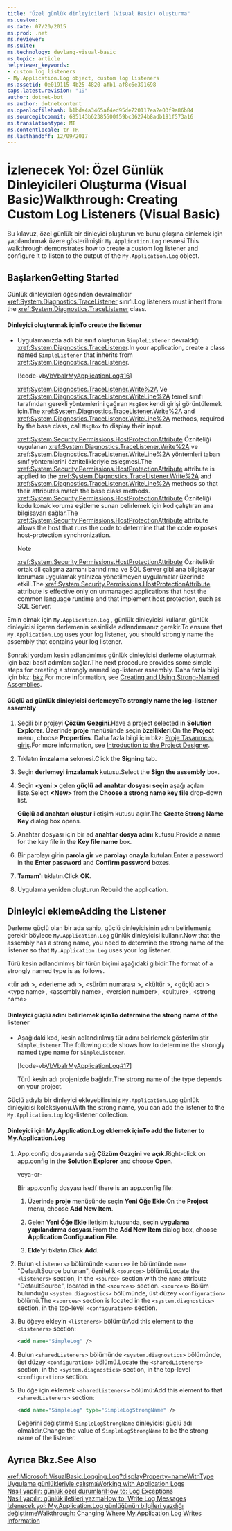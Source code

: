 ```yaml
---
title: "Özel günlük dinleyicileri (Visual Basic) oluşturma"
ms.custom: 
ms.date: 07/20/2015
ms.prod: .net
ms.reviewer: 
ms.suite: 
ms.technology: devlang-visual-basic
ms.topic: article
helpviewer_keywords:
- custom log listeners
- My.Application.Log object, custom log listeners
ms.assetid: 0e019115-4b25-4820-afb1-af8c6e391698
caps.latest.revision: "19"
author: dotnet-bot
ms.author: dotnetcontent
ms.openlocfilehash: b1bda4a3465af4ed95de720117ea2e03f9a86b84
ms.sourcegitcommit: 685143b62385500f59bc36274b8adb191f573a16
ms.translationtype: MT
ms.contentlocale: tr-TR
ms.lasthandoff: 12/09/2017
---
```

# <a name="walkthrough-creating-custom-log-listeners-visual-basic"></a><span data-ttu-id="77733-102">İzlenecek Yol: Özel Günlük Dinleyicileri Oluşturma (Visual Basic)</span><span class="sxs-lookup"><span data-stu-id="77733-102">Walkthrough: Creating Custom Log Listeners (Visual Basic)</span></span>
<span data-ttu-id="77733-103">Bu kılavuz, özel günlük bir dinleyici oluşturun ve bunu çıkışına dinlemek için yapılandırmak üzere gösterilmiştir `My.Application.Log` nesnesi.</span><span class="sxs-lookup"><span data-stu-id="77733-103">This walkthrough demonstrates how to create a custom log listener and configure it to listen to the output of the `My.Application.Log` object.</span></span>  
  
## <a name="getting-started"></a><span data-ttu-id="77733-104">Başlarken</span><span class="sxs-lookup"><span data-stu-id="77733-104">Getting Started</span></span>  
 <span data-ttu-id="77733-105">Günlük dinleyicileri öğesinden devralmalıdır <xref:System.Diagnostics.TraceListener> sınıfı.</span><span class="sxs-lookup"><span data-stu-id="77733-105">Log listeners must inherit from the <xref:System.Diagnostics.TraceListener> class.</span></span>  
  
#### <a name="to-create-the-listener"></a><span data-ttu-id="77733-106">Dinleyici oluşturmak için</span><span class="sxs-lookup"><span data-stu-id="77733-106">To create the listener</span></span>  
  
-   <span data-ttu-id="77733-107">Uygulamanızda adlı bir sınıf oluşturun `SimpleListener` devraldığı <xref:System.Diagnostics.TraceListener>.</span><span class="sxs-lookup"><span data-stu-id="77733-107">In your application, create a class named `SimpleListener` that inherits from <xref:System.Diagnostics.TraceListener>.</span></span>  
  
     [!code-vb[VbVbalrMyApplicationLog#16](../../../../visual-basic/developing-apps/programming/log-info/codesnippet/VisualBasic/walkthrough-creating-custom-log-listeners_1.vb)]  
  
     <span data-ttu-id="77733-108"><xref:System.Diagnostics.TraceListener.Write%2A> Ve <xref:System.Diagnostics.TraceListener.WriteLine%2A> temel sınıfı tarafından gerekli yöntemlerini çağıran `MsgBox` kendi girişi görüntülemek için.</span><span class="sxs-lookup"><span data-stu-id="77733-108">The <xref:System.Diagnostics.TraceListener.Write%2A> and <xref:System.Diagnostics.TraceListener.WriteLine%2A> methods, required by the base class, call `MsgBox` to display their input.</span></span>  
  
     <span data-ttu-id="77733-109"><xref:System.Security.Permissions.HostProtectionAttribute> Özniteliği uygulanan <xref:System.Diagnostics.TraceListener.Write%2A> ve <xref:System.Diagnostics.TraceListener.WriteLine%2A> yöntemleri taban sınıf yöntemlerini öznitelikleriyle eşleşmesi.</span><span class="sxs-lookup"><span data-stu-id="77733-109">The <xref:System.Security.Permissions.HostProtectionAttribute> attribute is applied to the <xref:System.Diagnostics.TraceListener.Write%2A> and <xref:System.Diagnostics.TraceListener.WriteLine%2A> methods so that their attributes match the base class methods.</span></span> <span data-ttu-id="77733-110"><xref:System.Security.Permissions.HostProtectionAttribute> Özniteliği kodu konak koruma eşitleme sunan belirlemek için kod çalıştıran ana bilgisayarı sağlar.</span><span class="sxs-lookup"><span data-stu-id="77733-110">The <xref:System.Security.Permissions.HostProtectionAttribute> attribute allows the host that runs the code to determine that the code exposes host-protection synchronization.</span></span>  
  
    > [!NOTE]
    >  <span data-ttu-id="77733-111"><xref:System.Security.Permissions.HostProtectionAttribute> Özniteliktir ortak dil çalışma zamanı barındırma ve SQL Server gibi ana bilgisayar koruması uygulamak yalnızca yönetilmeyen uygulamalar üzerinde etkili.</span><span class="sxs-lookup"><span data-stu-id="77733-111">The <xref:System.Security.Permissions.HostProtectionAttribute> attribute is effective only on unmanaged applications that host the common language runtime and that implement host protection, such as SQL Server.</span></span>  
  
 <span data-ttu-id="77733-112">Emin olmak için `My.Application.Log` , günlük dinleyicisi kullanır, günlük dinleyicisi içeren derlemenin kesinlikle adlandırmanız gerekir.</span><span class="sxs-lookup"><span data-stu-id="77733-112">To ensure that `My.Application.Log` uses your log listener, you should strongly name the assembly that contains your log listener.</span></span>  
  
 <span data-ttu-id="77733-113">Sonraki yordam kesin adlandırılmış günlük dinleyicisi derleme oluşturmak için bazı basit adımları sağlar.</span><span class="sxs-lookup"><span data-stu-id="77733-113">The next procedure provides some simple steps for creating a strongly named log-listener assembly.</span></span> <span data-ttu-id="77733-114">Daha fazla bilgi için bkz: [bkz](../../../../../docs/framework/app-domains/create-and-use-strong-named-assemblies.md).</span><span class="sxs-lookup"><span data-stu-id="77733-114">For more information, see [Creating and Using Strong-Named Assemblies](../../../../../docs/framework/app-domains/create-and-use-strong-named-assemblies.md).</span></span>  
  
#### <a name="to-strongly-name-the-log-listener-assembly"></a><span data-ttu-id="77733-115">Güçlü ad günlük dinleyicisi derlemeye</span><span class="sxs-lookup"><span data-stu-id="77733-115">To strongly name the log-listener assembly</span></span>  
  
1.  <span data-ttu-id="77733-116">Seçili bir projeyi **Çözüm Gezgini**.</span><span class="sxs-lookup"><span data-stu-id="77733-116">Have a project selected in **Solution Explorer**.</span></span> <span data-ttu-id="77733-117">Üzerinde **proje** menüsünde seçin **özellikleri**.</span><span class="sxs-lookup"><span data-stu-id="77733-117">On the **Project** menu, choose **Properties**.</span></span> <span data-ttu-id="77733-118">Daha fazla bilgi için bkz: [Proje Tasarımcısı giriş](http://msdn.microsoft.com/en-us/898dd854-c98d-430c-ba1b-a913ce3c73d7).</span><span class="sxs-lookup"><span data-stu-id="77733-118">For more information, see [Introduction to the Project Designer](http://msdn.microsoft.com/en-us/898dd854-c98d-430c-ba1b-a913ce3c73d7).</span></span>  
  
2.  <span data-ttu-id="77733-119">Tıklatın **imzalama** sekmesi.</span><span class="sxs-lookup"><span data-stu-id="77733-119">Click the **Signing** tab.</span></span>  
  
3.  <span data-ttu-id="77733-120">Seçin **derlemeyi imzalamak** kutusu.</span><span class="sxs-lookup"><span data-stu-id="77733-120">Select the **Sign the assembly** box.</span></span>  
  
4.  <span data-ttu-id="77733-121">Seçin  **\<yeni >** gelen **güçlü ad anahtar dosyası seçin** aşağı açılan liste.</span><span class="sxs-lookup"><span data-stu-id="77733-121">Select **\<New>** from the **Choose a strong name key file** drop-down list.</span></span>  
  
     <span data-ttu-id="77733-122">**Güçlü ad anahtarı oluştur** iletişim kutusu açılır.</span><span class="sxs-lookup"><span data-stu-id="77733-122">The **Create Strong Name Key** dialog box opens.</span></span>  
  
5.  <span data-ttu-id="77733-123">Anahtar dosyası için bir ad **anahtar dosya adını** kutusu.</span><span class="sxs-lookup"><span data-stu-id="77733-123">Provide a name for the key file in the **Key file name** box.</span></span>  
  
6.  <span data-ttu-id="77733-124">Bir parolayı girin **parola gir** ve **parolayı onayla** kutuları.</span><span class="sxs-lookup"><span data-stu-id="77733-124">Enter a password in the **Enter password** and **Confirm password** boxes.</span></span>  
  
7.  <span data-ttu-id="77733-125">**Tamam**'ı tıklatın.</span><span class="sxs-lookup"><span data-stu-id="77733-125">Click **OK**.</span></span>  
  
8.  <span data-ttu-id="77733-126">Uygulama yeniden oluşturun.</span><span class="sxs-lookup"><span data-stu-id="77733-126">Rebuild the application.</span></span>  
  
## <a name="adding-the-listener"></a><span data-ttu-id="77733-127">Dinleyici ekleme</span><span class="sxs-lookup"><span data-stu-id="77733-127">Adding the Listener</span></span>  
 <span data-ttu-id="77733-128">Derleme güçlü olan bir ada sahip, güçlü dinleyicisinin adını belirlemeniz gerekir böylece `My.Application.Log` günlük dinleyicisi kullanır.</span><span class="sxs-lookup"><span data-stu-id="77733-128">Now that the assembly has a strong name, you need to determine the strong name of the listener so that `My.Application.Log` uses your log listener.</span></span>  
  
 <span data-ttu-id="77733-129">Türü kesin adlandırılmış bir türün biçimi aşağıdaki gibidir.</span><span class="sxs-lookup"><span data-stu-id="77733-129">The format of a strongly named type is as follows.</span></span>  
  
 <span data-ttu-id="77733-130">\<tür adı >, \<derleme adı >, \<sürüm numarası >, \<kültür >, \<güçlü adı ></span><span class="sxs-lookup"><span data-stu-id="77733-130">\<type name>, \<assembly name>, \<version number>, \<culture>, \<strong name></span></span>  
  
#### <a name="to-determine-the-strong-name-of-the-listener"></a><span data-ttu-id="77733-131">Dinleyici güçlü adını belirlemek için</span><span class="sxs-lookup"><span data-stu-id="77733-131">To determine the strong name of the listener</span></span>  
  
-   <span data-ttu-id="77733-132">Aşağıdaki kod, kesin adlandırılmış tür adını belirlemek gösterilmiştir `SimpleListener`.</span><span class="sxs-lookup"><span data-stu-id="77733-132">The following code shows how to determine the strongly named type name for `SimpleListener`.</span></span>  
  
     [!code-vb[VbVbalrMyApplicationLog#17](../../../../visual-basic/developing-apps/programming/log-info/codesnippet/VisualBasic/walkthrough-creating-custom-log-listeners_2.vb)]  
  
     <span data-ttu-id="77733-133">Türü kesin adı projenizde bağlıdır.</span><span class="sxs-lookup"><span data-stu-id="77733-133">The strong name of the type depends on your project.</span></span>  
  
 <span data-ttu-id="77733-134">Güçlü adıyla bir dinleyici ekleyebilirsiniz `My.Application.Log` günlük dinleyicisi koleksiyonu.</span><span class="sxs-lookup"><span data-stu-id="77733-134">With the strong name, you can add the listener to the `My.Application.Log` log-listener collection.</span></span>  
  
#### <a name="to-add-the-listener-to-myapplicationlog"></a><span data-ttu-id="77733-135">Dinleyici için My.Application.Log eklemek için</span><span class="sxs-lookup"><span data-stu-id="77733-135">To add the listener to My.Application.Log</span></span>  
  
1.  <span data-ttu-id="77733-136">App.config dosyasında sağ **Çözüm Gezgini** ve **açık**.</span><span class="sxs-lookup"><span data-stu-id="77733-136">Right-click on app.config in the **Solution Explorer** and choose **Open**.</span></span>  
  
     <span data-ttu-id="77733-137">veya</span><span class="sxs-lookup"><span data-stu-id="77733-137">-or-</span></span>  
  
     <span data-ttu-id="77733-138">Bir app.config dosyası ise:</span><span class="sxs-lookup"><span data-stu-id="77733-138">If there is an app.config file:</span></span>  
  
    1.  <span data-ttu-id="77733-139">Üzerinde **proje** menüsünde seçin **Yeni Öğe Ekle**.</span><span class="sxs-lookup"><span data-stu-id="77733-139">On the **Project** menu, choose **Add New Item**.</span></span>  
  
    2.  <span data-ttu-id="77733-140">Gelen **Yeni Öğe Ekle** iletişim kutusunda, seçin **uygulama yapılandırma dosyası**.</span><span class="sxs-lookup"><span data-stu-id="77733-140">From the **Add New Item** dialog box, choose **Application Configuration File**.</span></span>  
  
    3.  <span data-ttu-id="77733-141">**Ekle**'yi tıklatın.</span><span class="sxs-lookup"><span data-stu-id="77733-141">Click **Add**.</span></span>  
  
2.  <span data-ttu-id="77733-142">Bulun `<listeners>` bölümünde `<source>` ile bölümünde `name` "DefaultSource bulunan", öznitelik `<sources>` bölümü.</span><span class="sxs-lookup"><span data-stu-id="77733-142">Locate the `<listeners>` section, in the `<source>` section with the `name` attribute "DefaultSource", located in the `<sources>` section.</span></span> <span data-ttu-id="77733-143">`<sources>` Bölüm bulunduğu `<system.diagnostics>` bölümünde, üst düzey `<configuration>` bölümü.</span><span class="sxs-lookup"><span data-stu-id="77733-143">The `<sources>` section is located in the `<system.diagnostics>` section, in the top-level `<configuration>` section.</span></span>  
  
3.  <span data-ttu-id="77733-144">Bu öğeye ekleyin `<listeners>` bölümü:</span><span class="sxs-lookup"><span data-stu-id="77733-144">Add this element to the `<listeners>` section:</span></span>  
  
    ```xml  
    <add name="SimpleLog" />  
    ```  
  
4.  <span data-ttu-id="77733-145">Bulun `<sharedListeners>` bölümünde `<system.diagnostics>` bölümünde, üst düzey `<configuration>` bölümü.</span><span class="sxs-lookup"><span data-stu-id="77733-145">Locate the `<sharedListeners>` section, in the `<system.diagnostics>` section, in the top-level `<configuration>` section.</span></span>  
  
5.  <span data-ttu-id="77733-146">Bu öğe için eklemek `<sharedListeners>` bölümü:</span><span class="sxs-lookup"><span data-stu-id="77733-146">Add this element to that `<sharedListeners>` section:</span></span>  
  
    ```xml  
    <add name="SimpleLog" type="SimpleLogStrongName" />  
    ```  
  
     <span data-ttu-id="77733-147">Değerini değiştirme `SimpleLogStrongName` dinleyicisi güçlü adı olmalıdır.</span><span class="sxs-lookup"><span data-stu-id="77733-147">Change the value of `SimpleLogStrongName` to be the strong name of the listener.</span></span>  
  
## <a name="see-also"></a><span data-ttu-id="77733-148">Ayrıca Bkz.</span><span class="sxs-lookup"><span data-stu-id="77733-148">See Also</span></span>  
 <xref:Microsoft.VisualBasic.Logging.Log?displayProperty=nameWithType>  
 [<span data-ttu-id="77733-149">Uygulama günlükleriyle çalışma</span><span class="sxs-lookup"><span data-stu-id="77733-149">Working with Application Logs</span></span>](../../../../visual-basic/developing-apps/programming/log-info/working-with-application-logs.md)  
 [<span data-ttu-id="77733-150">Nasıl yapılır: günlük özel durumları</span><span class="sxs-lookup"><span data-stu-id="77733-150">How to: Log Exceptions</span></span>](../../../../visual-basic/developing-apps/programming/log-info/how-to-log-exceptions.md)  
 [<span data-ttu-id="77733-151">Nasıl yapılır: günlük iletileri yazma</span><span class="sxs-lookup"><span data-stu-id="77733-151">How to: Write Log Messages</span></span>](../../../../visual-basic/developing-apps/programming/log-info/how-to-write-log-messages.md)  
 [<span data-ttu-id="77733-152">İzlenecek yol: My.Application.Log günlüğünün bilgileri yazdığı değiştirme</span><span class="sxs-lookup"><span data-stu-id="77733-152">Walkthrough: Changing Where My.Application.Log Writes Information</span></span>](../../../../visual-basic/developing-apps/programming/log-info/walkthrough-changing-where-my-application-log-writes-information.md)
